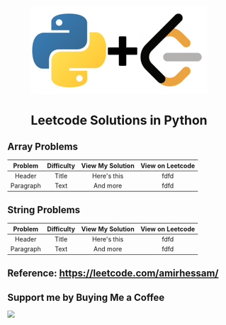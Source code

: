 <p align="center">
<a href="https://www.github.com/amirhessam88/LeetCode/">
  <img src="https://raw.githubusercontent.com/amirhessam88/LeetCode/master/assets/header.png" width="400"></img></a>
</p>

<h1 align="center">
    Leetcode Solutions in Python
</h1>


## Array Problems

| Problem      | Difficulty | View My Solution     | View on Leetcode |
| :---:       |    :----:   |         :---: | :---: |
| Header      | Title       | Here's this   | fdfd |
| Paragraph   | Text        | And more      |fdfd |

## String Problems


| Problem      | Difficulty | View My Solution     | View on Leetcode |
| :---:       |    :----:   |         :---: | :---: |
| Header      | Title       | Here's this   | fdfd |
| Paragraph   | Text        | And more      |fdfd |



## Reference: https://leetcode.com/amirhessam/

## Support me by Buying Me a Coffee

<a href="https://www.buymeacoffee.com/amirhessam"><img src="https://img.buymeacoffee.com/button-api/?text=Buy me a coffee&emoji=&slug=amirhessam&button_colour=5F7FFF&font_colour=ffffff&font_family=Cookie&outline_colour=000000&coffee_colour=FFDD00"></a>
